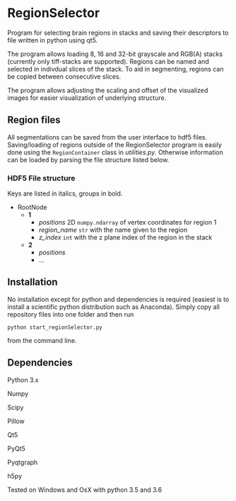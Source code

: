 # RegionSelector
Program for selecting brain regions in stacks and saving their descriptors to file written in python using qt5.

The program allows loading 8, 16 and 32-bit grayscale and RGB(A) stacks (currently only tiff-stacks are supported). Regions can be named and selected
in indivdual slices of the stack. To aid in segmenting, regions can be copied between consecutive slices.

The program allows adjusting the scaling and offset of the visualized images for easier visualization of underlying structure.

## Region files
All segmentations can be saved from the user interface to hdf5 files. Saving/loading of regions outside of the RegionSelector program is
easily done using the `RegionContainer` class in *utilities.py*. Otherwise information can be loaded by parsing the file structure listed
below.

### HDF5 File structure
Keys are listed in italics, groups in bold.
- RootNode
  - **1**
    - *positions* 2D `numpy.ndarray` of vertex coordinates for region 1
    - *region_name* `str` with the name given to the region
    - *z_index* `int` with the z plane index of the region in the stack
  - **2**
    - *positions*
    - ...

## Installation
No installation except for python and dependencies is required (easiest is to install a scientific python distribution such as Anaconda).
Simply copy all repository files into one folder and then run

`python start_regionSelector.py`

from the command line.

## Dependencies
Python 3.x

Numpy

Scipy

Pillow

Qt5

PyQt5

Pyqtgraph

h5py

Tested on Windows and OsX with python 3.5 and 3.6
